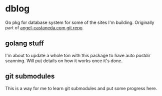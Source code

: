# dblog

Go pkg for database system for some of the sites I'm building. Originally part
of [angel-castaneda.com git repo](https://git.acsq.me/angel-castaneda.com).

## golang stuff

I'm about to update a whole ton with this package to have auto postdir
scanning. Will put details on how it works once it's done.

## git submodules

This is a way for me to learn git submodules and put some progress here.
